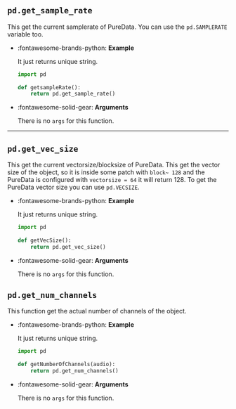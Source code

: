 ## `pd.get_sample_rate`

This get the current samplerate of PureData. You can use the `pd.SAMPLERATE` variable too.

<div class="grid cards" markdown>

-   :fontawesome-brands-python: __Example__

    It just returns unique string.
    
    ``` python
    import pd
	    
    def getsampleRate():
        return pd.get_sample_rate()

    ```


-   :fontawesome-solid-gear: __Arguments__

    There is no `args` for this function.

    
</div>

---

## `pd.get_vec_size`

This get the current vectorsize/blocksize of PureData. This get the vector size of the object, so it is inside some patch with `block~ 128` and the PureData is configured with `vectorsize = 64` it will return 128. To get the PureData vector size you can use `pd.VECSIZE`.

<div class="grid cards" markdown>

-   :fontawesome-brands-python: __Example__

    It just returns unique string.
    
    ``` py
    import pd
	    
    def getVecSize():
        return pd.get_vec_size()


    ```

-   :fontawesome-solid-gear: __Arguments__

    There is no `args` for this function.
    
</div>

## `pd.get_num_channels`

This function get the actual number of channels of the object.

<div class="grid cards" markdown>

-   :fontawesome-brands-python: __Example__

    It just returns unique string.
    
    ``` py
    import pd
	    
    def getNumberOfChannels(audio):
        return pd.get_num_channels()

    ```

-   :fontawesome-solid-gear: __Arguments__

    There is no `args` for this function.
    
</div>
